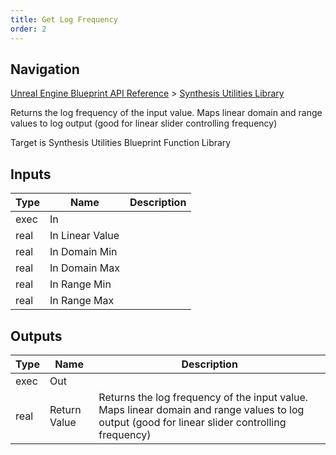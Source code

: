 ```yaml
---
title: Get Log Frequency
order: 2
---
```

## Navigation

[Unreal Engine Blueprint API Reference](https://dev.epicgames.com/documentation/en-us/unreal-engine/BlueprintAPI) > [Synthesis Utilities Library](https://dev.epicgames.com/documentation/en-us/unreal-engine/BlueprintAPI/SynthesisUtilitiesLibrary)

Returns the log frequency of the input value. Maps linear domain and range values to log output (good for linear slider controlling frequency)

Target is Synthesis Utilities Blueprint Function Library

## Inputs

| Type | Name | Description |
| --- | --- | --- |
| exec | In |  |
| real | In Linear Value |  |
| real | In Domain Min |  |
| real | In Domain Max |  |
| real | In Range Min |  |
| real | In Range Max |  |

## Outputs

| Type | Name | Description |
| --- | --- | --- |
| exec | Out |  |
| real | Return Value | Returns the log frequency of the input value. Maps linear domain and range values to log output (good for linear slider controlling frequency) |
